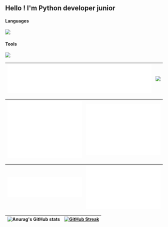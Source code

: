 ## Hello ! I'm Python developer junior

#### Languages   
<p align="left">
  <a href="https://skillicons.dev">
      <img src="https://skillicons.dev/icons?i=py,js,html,css,sass" />
    </a>
</p>

#### Tools   
<p align="left">
  <a href="https://skillicons.dev">
      <img src="https://skillicons.dev/icons?i=django,bootstrap,react,flask,mysql,sqlite,mongodb,docker,vscode,github,githubactions,gitlab,heroku,sentry,postman,selenium,nodejs,npm,linux" />
    </a>
</p>

| ![GitHub Metrics](metrics.plugin.achievements.svg) | ![](http://github-profile-summary-cards.vercel.app/api/cards/profile-details?username=Bubhux&theme=transparent) |
| :-: | :-: |

| ![GitHub Metrics](github-metrics.svg) | ![GitHub Metrics](metrics.plugin.isocalendar.fullyear.svg) |
| :-: | :-: |

| ![GitHub Metrics](metrics.plugin.languages.details.svg)  | ![GitHub Metrics](metrics.plugin.habits.charts.svg) |
| :-: | :-: |

| ![Anurag's GitHub stats](https://github-readme-stats.vercel.app/api?username=Bubhux&theme=transparent&show_icons=true) | [![GitHub Streak](https://streak-stats.demolab.com?user=Bubhux&theme=transparent)](https://git.io/streak-stats) |
| :-: | :-: |

<!--
**Bubhux/Bubhux** is a ✨ _special_ ✨ repository because its `README.md` (this file) appears on your GitHub profile.

Here are some ideas to get you started:

- 🔭 I’m currently working on ...
- 🌱 I’m currently learning ...
- 👯 I’m looking to collaborate on ...
- 🤔 I’m looking for help with ...
- 💬 Ask me about ...
- 📫 How to reach me: ...
- 😄 Pronouns: ...
- ⚡ Fun fact: ...
-->
